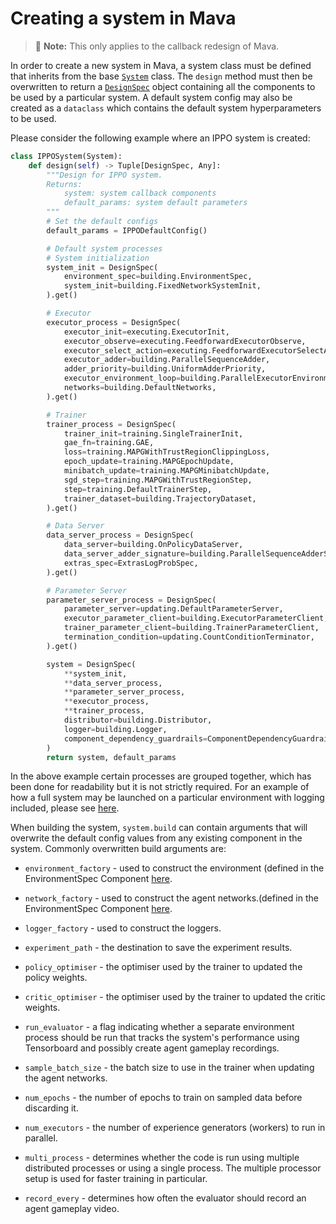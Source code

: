 # Creating a system in Mava

> 🚧 **Note:** This only applies to the callback redesign of Mava.

In order to create a new system in Mava, a system class must be defined that inherits from the base [`System`][system] class. The `design` method must then be overwritten to return a [`DesignSpec`][design_spec] object containing all the components to be used by a particular system. A default system config may also be created as a `dataclass` which contains the default system hyperparameters to be used.

Please consider the following example where an IPPO system is created:

```python
class IPPOSystem(System):
    def design(self) -> Tuple[DesignSpec, Any]:
        """Design for IPPO system.
        Returns:
            system: system callback components
            default_params: system default parameters
        """
        # Set the default configs
        default_params = IPPODefaultConfig()

        # Default system processes
        # System initialization
        system_init = DesignSpec(
            environment_spec=building.EnvironmentSpec,
            system_init=building.FixedNetworkSystemInit,
        ).get()

        # Executor
        executor_process = DesignSpec(
            executor_init=executing.ExecutorInit,
            executor_observe=executing.FeedforwardExecutorObserve,
            executor_select_action=executing.FeedforwardExecutorSelectAction,
            executor_adder=building.ParallelSequenceAdder,
            adder_priority=building.UniformAdderPriority,
            executor_environment_loop=building.ParallelExecutorEnvironmentLoop,
            networks=building.DefaultNetworks,
        ).get()

        # Trainer
        trainer_process = DesignSpec(
            trainer_init=training.SingleTrainerInit,
            gae_fn=training.GAE,
            loss=training.MAPGWithTrustRegionClippingLoss,
            epoch_update=training.MAPGEpochUpdate,
            minibatch_update=training.MAPGMinibatchUpdate,
            sgd_step=training.MAPGWithTrustRegionStep,
            step=training.DefaultTrainerStep,
            trainer_dataset=building.TrajectoryDataset,
        ).get()

        # Data Server
        data_server_process = DesignSpec(
            data_server=building.OnPolicyDataServer,
            data_server_adder_signature=building.ParallelSequenceAdderSignature,
            extras_spec=ExtrasLogProbSpec,
        ).get()

        # Parameter Server
        parameter_server_process = DesignSpec(
            parameter_server=updating.DefaultParameterServer,
            executor_parameter_client=building.ExecutorParameterClient,
            trainer_parameter_client=building.TrainerParameterClient,
            termination_condition=updating.CountConditionTerminator,
        ).get()

        system = DesignSpec(
            **system_init,
            **data_server_process,
            **parameter_server_process,
            **executor_process,
            **trainer_process,
            distributor=building.Distributor,
            logger=building.Logger,
            component_dependency_guardrails=ComponentDependencyGuardrails,
        )
        return system, default_params
```

In the above example certain processes are grouped together, which has been done for readability but it is not strictly required. For an example of how a full system may be launched on a particular environment with logging included, please see [here](https://github.com/instadeepai/Mava/blob/develop/examples/debugging/simple_spread/feedforward/decentralised/run_ippo.py).

When building the system, `system.build` can contain arguments that will overwrite the default config values from any existing component in the system. Commonly overwritten build arguments are:

- `environment_factory` - used to construct the environment (defined in the EnvironmentSpec Component [here](https://github.com/instadeepai/Mava/blob/develop/mava/components/jax/building/environments.py#L39).

- `network_factory` - used to construct the agent networks.(defined in the EnvironmentSpec Component [here](https://github.com/instadeepai/Mava/blob/develop/mava/components/jax/building/networks.py#L34).

- `logger_factory` - used to construct the loggers.

- `experiment_path` - the destination to save the experiment results.

- `policy_optimiser` - the optimiser used by the trainer to updated the policy weights.

- `critic_optimiser` - the optimiser used by the trainer to updated the critic weights.

- `run_evaluator` - a flag indicating whether a separate environment process should be run that tracks the system's performance using Tensorboard and possibly create agent gameplay recordings.

- `sample_batch_size` - the batch size to use in the trainer when updating the agent networks.

- `num_epochs` - the number of epochs to train on sampled data before discarding it.

- `num_executors` - the number of experience generators (workers) to run in parallel.

- `multi_process` - determines whether the code is run using multiple distributed processes or using a single process. The multiple processor setup is used for faster training in particular.

- `record_every` - determines how often the evaluator should record an agent gameplay video.

[system]: https://github.com/instadeepai/Mava/blob/7b11a082ba790e1b2c2f0acd633ff605fffbe768/mava/systems/jax/system.py#L28
[design_spec]: https://github.com/instadeepai/Mava/blob/7b11a082ba790e1b2c2f0acd633ff605fffbe768/mava/specs.py#L161
